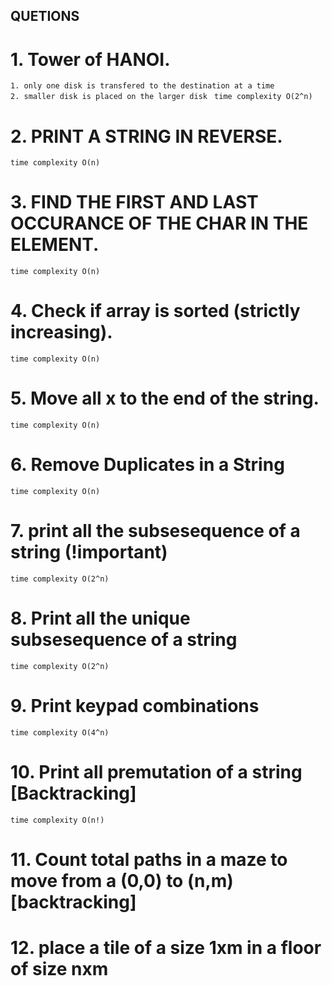 ## QUETIONS

# 1. Tower of HANOI.
`1. only one disk is transfered to the destination at a time`   
`2. smaller disk is placed on the larger disk `
`time complexity O(2^n)`

# 2. PRINT A STRING IN REVERSE.
`time complexity O(n)`

# 3. FIND THE FIRST AND LAST OCCURANCE OF THE CHAR IN THE ELEMENT.
`time complexity O(n)`

# 4. Check if array is sorted (strictly increasing).
`time complexity O(n)`

# 5. Move all x to the end of the string.
`time complexity O(n)`

# 6. Remove Duplicates in a String
`time complexity O(n)`

# 7. print all the subsesequence of a string (!important)
`time complexity O(2^n)`

# 8. Print all the unique subsesequence of a string
`time complexity O(2^n)`

# 9. Print keypad combinations
`time complexity O(4^n)`

# 10. Print all premutation of a string [Backtracking]
`time complexity O(n!)`

# 11. Count total paths in a maze to move from a (0,0) to (n,m) [backtracking]

# 12. place a tile of a size 1xm in a floor of size nxm



